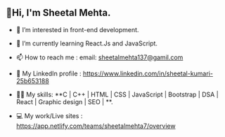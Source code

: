 ## 👋Hi, I'm Sheetal Mehta.

- 👀 I’m interested in front-end development.
- 🌱 I’m currently learning React.Js and JavaScript.
- 📫 How to reach me : email: sheetalmehta137@gamil.com
- 🔗 My LinkedIn profile : https://www.linkedin.com/in/sheetal-kumari-25b653188

- 👩‍💻 My skills: **C | C++ | HTML | CSS | JavaScript | Bootstrap | DSA | React | Graphic design | SEO | **.
- 💻 My work/Live sites : https://app.netlify.com/teams/sheetalmehta7/overview


